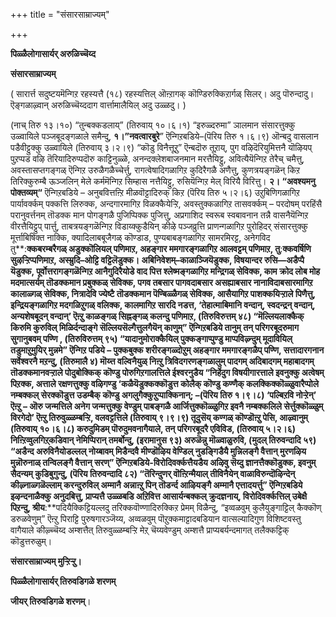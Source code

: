 +++
title = "संसारसाम्राज्यम्"

+++

**पिळ्ळैलोगासार्यर् अरुळिच्चॆय्द**

**संसारसाम्राज्यम्**

( सारार्त्त सदुष्टयमॆन्गिऱ रहस्यत्तै (१८) रहस्यत्तिल् ऒऩ्ऱागक् कॊण्डिरुक्किऱार्गळ् सिलर्। अदु पॊरुन्दादु। ऎङ्गळाऴ्वान् अरुळिच्चॆय्ददाग वार्त्तामालैयिल् अदु उळ्ळदु। )

(नाच् तिरु १३।१०) “तुन्बक्कडलाय्” (तिरुवाय् १०।६।१) “इरुळ्दरुमा” ञालमान संसारत्तुक्कु उळ्वायिले पञ्जबूदङ्गळाले समैन्दु, **१।”नवत्वारबुरे**” ऎन्गिऱबडिये–(पॆरिय तिरु १।६।९) ऒन्बदु वासलान पडैवीट्टुक्कु उळ्वायिले (तिरुवाय् ३।२।९) “कॊडु विनैत्तूऱु” ऎन्बदॊरु तूऱाय्, पुग वऴिदॆरियुमित्तनै यॊऴियप् पुऱप्पड वऴि तॆरियादिरुप्पदॊरु काट्टिनुळ्ळे, अनन्दक्लेशबाजनमान मरत्तैयिट्टु, अवित्यैयॆन्गिऱ तेरैच् चमैत्तु, अवस्तासप्तगङ्गळ् ऎन्गिऱ उरुळैगळैच्चेर्त्तु, रागत्वेषादिगळागिऱ कुदिरैगळै अणैत्तु, कुणत्रयङ्गळॆन् किऱ तिरिक्कुरुम्बै ऊञ्जलिन् मेले कर्ममॆन्गिऱ सिम्हास नत्तैयिट्टु, रुसियॆन्गिऱ मेल् विरियै विरित्तु। **२। “अवश्यमनु पोक्तव्यम्“** ऎन्गिऱबडिये – अनुबवित्तऩ्ऱि मीळवॊट्टादिरुक् किऱ (पॆरिय तिरु ५।२।६) उऱुबिणिगळागिऱ पार्यावर्क्कम् पक्कत्ति लिरुक्क, अन्दगारमागिऱ विळक्कैयेऱ्ऱि, अवस्तुक्कळागिऱ तासवर्क्कम् – परदोषम् परहिंसै परानुवर्त्तनम् तॊडक्क मान पोगङ्गळै पुजिप्पिक्क पुजित्तु, अप्रगाशिद स्वरूब स्वबावनान तन्नै वासनैयॆन्गिऱ वीरत्तैयिट्टुप् पार्त्तु, ताबत्रयङ्गळॆन्गिऱ विडाय्क्कुडैयिन् कीऴे पञ्जव्रुत्ति प्राणन्गळागिऱ पुरोहिदर् संसारत्तुक्कु मूर्त्ताबिषिक्त नाक्कि, क्यादिलाबबूजैगळ् कॊण्डाड, पुण्यबाबङ्गळागिऱ सामरमिरट्ट, अनेगविद तु**:**क्कबरम्बरैगळ् अडुक्कॊलियल् पणिमाऱ, अहङ्गार ममगारङ्गळागिऱ आलवट्टम् पणिमाऱ, तु**:**क्कवर्षिणि सुऴऱ्ऱिप्पणिमाऱ, अस्म्रुदि–ओट्टि वट्टिलॆडुक्क। अबिनिवेशम्–काळाञ्जियॆडुक्क, विषयान्दर रुसि—अडैप्पै यॆडुक्क, पूर्वोत्तरागङ्गळॆन्गिऱ आनैगुदिरैयोडे वाद पित्त श्लेष्मङ्गळागिऱ मन्द्रिगळ् सेविक्क, काम क्रोद लोब मोह मदमात्सर्यम् तॊडक्कमान प्रबुक्कळ् सेविक्क, पगव तबसार पागवदाबसार असह्याबसार नानाविदाबसारमागिऱ कालाळ्गळ् सेविक्क, नित्रादेवि ज्येष्टै तॊडक्कमान पॆण्बिळ्ळैगळ् सेविक्क, आसैयागिऱ पाशक्कयिऱ्ऱाले पिणैत्तु, इन्द्रियङ्गळागिऱ मदगळिऱुगळ् वलिक्क, कालमागिऱ सारदि नडत्त, ‘तेहात्माबिमानि वन्दान्, स्वदन्द्रन् वन्दान्, अन्यशेषबूदन् वन्दान्’ ऎऩ्ऱु काळङ्गळ् सिह्नङ्गळ् कलन्दु पणिमाऱ, (तिरुविरुत्तम् ४८) “मॆल्लियलाक्कैक् किरुमि कुरुविल् मिळिर्दन्दाङ्गे सॆल्लियसॆल्गैत्तुलगैयॆन् काणुम्” ऎन्गिऱबडिये तानुम् तन् परिगरबूदरुमाग सुगानुबवम् पण्णि , (तिरुविरुत्तम् ९५) “यादानुमोराक्कैयिल् पुक्कङ्गाप्पुण्डु माप्पविऴ्न्दुम् मूदावियिल् तडुमाऱुमुयिर् मुन्नमे” ऎन्गिऱ पडिये – पुक्कबुक्क शरीरङ्गळ्दोऱुम् अहङ्गार ममगारङ्गळैप् पण्णि, सत्तादारगनान सर्वेश्वरनै मऱन्दु, (तिरुमालै ४) मॊय्त्त वल्विनैयुळ् निऩ्ऱु त्रिविदगरणङ्गळालुम् पादगम् अदिबादगम् महाबादगम् तॊडक्कमानवऱ्ऱाले पोदुबोक्किक् कॊण्डु पोरुगिऱगालत्तिले ईश्वरनुडैय “निर्हेदुग विषयीगारत्ताले इवनुक्कु अत्वेषम् पिऱक्क, अत्ताले रक्षणत्तुक्कु वऴिगण्डु ‘कळैयॆडुक्कक्कॊडुत्त कोलैक् कॊण्डु कण्णैक् कलक्किक्कॊळ्ळुवारैप्पोले नम्बक्कल् सेरक्कॊडुत्त उडम्बैक् कॊण्डु अगलुगैक्कुऱुप्पाक्किनान्; –(पॆरिय तिरु १।९।८) ‘पल्बिऱवि नोऱ्ऱेन्’ ऎऩ्ऱु – ऒरु जन्मत्तिले अनेग जन्मत्तुक्कु वेण्डुम् पाबङ्गळै आर्जित्तुक्कॊळ्ळुगिऱ इवनै नम्बक्कलिले सेर्त्तुक्कॊळ्ळुम् विरगेदो’ ऎऩ्ऱु तिरुवुळ्ळम्बऱ्ऱि, वलवट्टत्तिले (तिरुवाय् ९।९।९) तूदुसॆय् कण्गळ् कॊण्डॊऩ्ऱु पेसि, आऴ्वानुम् (तिरुवाय् १०।६।८) करुदुमिडम् पॊरुदुमवनागैयाले, तन् परिगरबूदरै एविविड, (तिरुवाय् ५।२।६) निऩ्ऱिव्वुलगिऱ्‌कडिवान् नेमिप्पिरान् तमर्बोन्दु, (इरामानुस ९३) अरुळॆन्नु मॊळ्वाळुरुवि, (मुदल् तिरुवन्दादि ५९) “अडैन्द अरुविनैयोडल्लल् नोय्बावम् मिडैन्दवै मीण्डॊऴिय वेण्डिल् नुडङ्गिडैयै मुन्निलङ्गै वैत्तान् मुरणऴिय मुन्नॊरुनाळ् तन्विलङ्गै वैत्तान् सरण्” ऎन्गिऱबडिये-विरोदिवर्क्कत्तैयडैय अऴिवु सॆय्दु ज्ञानत्तैक्कॊडुक्क, इवनुम् सैदन्यम् कुडिबुगुन्दु, (पॆरिय तिरुवन्दादि ८२) “तॆरिन्दुणर् वॊऩ्ऱिन्मैयाल् तीविनैयेन् वाळाविरुन्दॊऴिन्देन् कीऴ्नाळ्गळॆल्लाम् करन्दुरुविल् अम्मानै अन्नाऩ्ऱु पिन् तॊडर्न्द आऴियङ्गै अम्मानै एत्तादयर्त्तु” ऎन्गिऱबडिये इऴन्दनाळैक्कु अनुदबित्तु, प्राप्यत्तै उळ्ळबडि अऱिवित्त आसार्यन्बक्कल् क्रुदज्ञनाय्, विरोदिवर्क्कत्तिल् उबेक्षै पिऱन्दु, श्रीय**:**पदियैक्किट्टियल्लदु तरिक्कवॊण्णादिरुक्किऱ प्रेमम् विळैन्दु, “इव्वळवुम् कुलैयुङ्गाट्टिल् कैक्कॊण् डरुळवेणुम्” ऎऩ्ऱु पिराट्टि पुरुषगारञ्जॆय्य, अव्वळवुम् पॊऱुक्कमाट्टादबडियान वात्सल्यादिगुण विशिष्टवस्तु वागैयाले कीऴ्च्चॆय्द अम्शत्तैत् तिरुवुळ्ळम्बऱ्ऱि मेऱ्‌ चॆय्यवेण्डुम् अम्शत्तै प्राप्यबर्यन्दमागत् तलैक्कट्टिक् कॊडुत्तरुळुम्।

**संसारसाम्राज्यम् मुऱ्ऱिऱ्ऱु।**

**पिळ्ळैलोगासार्यर् तिरुवडिगळे शरणम्**

**जीयर् तिरुवडिगळे शरणम्**।

